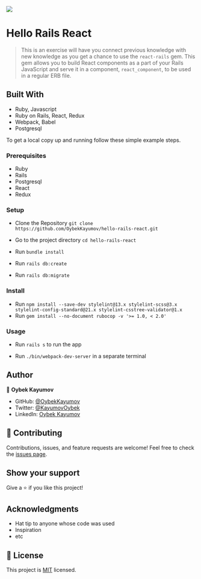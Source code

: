 ![](https://img.shields.io/badge/Microverse-blueviolet)

# Hello Rails React

> This is an exercise will have you connect previous knowledge with new knowledge as you get a chance to use the `react-rails` gem. This gem allows you to build React components as a part of your Rails JavaScript and serve it in a component, `react_component`, to be used in a regular ERB file.

## Built With

- Ruby, Javascript
- Ruby on Rails, React, Redux
- Webpack, Babel
- Postgresql


To get a local copy up and running follow these simple example steps.

### Prerequisites

- Ruby
- Rails
- Postgresql
- React
- Redux

### Setup

- Clone the Repository
`git clone https://github.com/OybekKayumov/hello-rails-react.git`

- Go to the project directory
`cd hello-rails-react`

- Run ```bundle install```
- Run ```rails db:create```
- Run ```rails db:migrate```


### Install

- Run ```npm install --save-dev stylelint@13.x stylelint-scss@3.x stylelint-config-standard@21.x stylelint-csstree-validator@1.x```
- Run ```gem install --no-document rubocop -v '>= 1.0, < 2.0'```


### Usage

- Run ```rails s``` to run the app

- Run ```./bin/webpack-dev-server``` in a separate terminal


## Author

👤 **Oybek Kayumov**

- GitHub: [@OybekKayumov](https://github.com/OybekKayumov)
- Twitter: [@KayumovOybek](https://twitter.com/KayumovOybek)
- LinkedIn: [Oybek Kayumov](https://www.linkedin.com/in/oybek-kayumov/)
## 🤝 Contributing

Contributions, issues, and feature requests are welcome!
Feel free to check the [issues page](https://github.com/OybekKayumov/hello-rails-react.git/issues/).
## Show your support
Give a ⭐️ if you like this project!
## Acknowledgments
- Hat tip to anyone whose code was used
- Inspiration
- etc
## 📝 License
This project is [MIT](./LICENSE) licensed.
